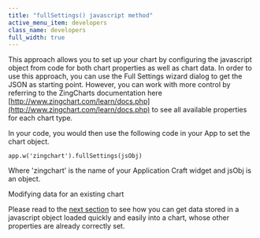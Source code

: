 ```yaml
---
title: "fullSettings() javascript method"
active_menu_item: developers
class_name: developers
full_width: true
---
```



This approach allows you to set up your chart by configuring the javascript object from code for both chart properties as well as chart data. In order to use this approach, you can use the Full Settings wizard dialog to get the JSON as starting point. However, you can work with more control by referring to the ZingCharts documentation here [http://www.zingchart.com/learn/docs.php](http://www.zingchart.com/learn/docs.php) to see all available properties for each chart type.

In your code, you would then use the following code in your App to set the chart object.

    app.w('zingchart').fullSettings(jsObj)
   

Where 'zingchart' is the name of your Application Craft widget and jsObj is an object.

Modifying data for an existing chart

Please read to the [next section](../adding-data-from-javascript2) to see how you can get data stored in a javascript object loaded quickly and easily into a chart, whose other properties are already correctly set.

